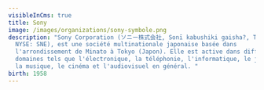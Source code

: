 ```yaml
---
visibleInCms: true
title: Sony
image: /images/organizations/sony-symbole.png
description: "Sony Corporation (ソニー株式会社, Sonī kabushiki gaisha?, TYO: 6758,
  NYSE: SNE), est une société multinationale japonaise basée dans
  l'arrondissement de Minato à Tokyo (Japon). Elle est active dans différents
  domaines tels que l'électronique, la téléphonie, l'informatique, le jeu vidéo,
  la musique, le cinéma et l'audiovisuel en général. "
birth: 1958
---
```


